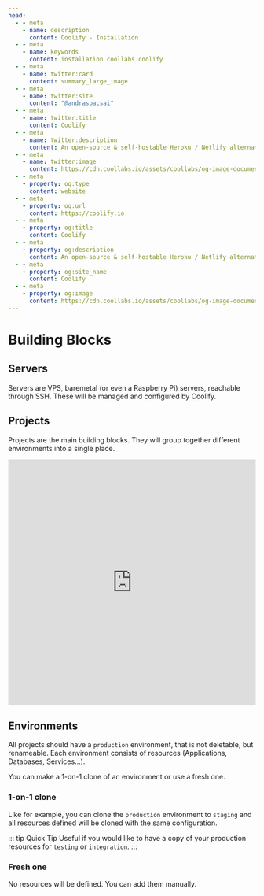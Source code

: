 ```yaml
---
head:
  - - meta
    - name: description
      content: Coolify - Installation
  - - meta
    - name: keywords
      content: installation coollabs coolify
  - - meta
    - name: twitter:card
      content: summary_large_image
  - - meta
    - name: twitter:site
      content: "@andrasbacsai"
  - - meta
    - name: twitter:title
      content: Coolify
  - - meta
    - name: twitter:description
      content: An open-source & self-hostable Heroku / Netlify alternative.
  - - meta
    - name: twitter:image
      content: https://cdn.coollabs.io/assets/coollabs/og-image-documentation.png
  - - meta
    - property: og:type
      content: website
  - - meta
    - property: og:url
      content: https://coolify.io
  - - meta
    - property: og:title
      content: Coolify
  - - meta
    - property: og:description
      content: An open-source & self-hostable Heroku / Netlify alternative.
  - - meta
    - property: og:site_name
      content: Coolify
  - - meta
    - property: og:image
      content: https://cdn.coollabs.io/assets/coollabs/og-image-documentation.png
---
```


# Building Blocks

## Servers
Servers are VPS, baremetal (or even a Raspberry Pi) servers, reachable through SSH. These will be managed and configured by Coolify.

## Projects

Projects are the main building blocks. They will group together different environments into a single place.

<iframe src="https://link.excalidraw.com/readonly/SfP5Gy3PXPi8TqiJmwSY?darkMode=true" width="100%" height="500px" style="border: none;"></iframe>

## Environments

All projects should have a `production` environment, that is not deletable, but renameable.
Each environment consists of resources (Applications, Databases, Services...). 

You can make a 1-on-1 clone of an environment or use a fresh one.

### 1-on-1 clone
Like for example, you can clone the `production` environment to `staging` and all resources defined will be cloned with the same configuration. 

::: tip Quick Tip
Useful if you would like to have a copy of your production resources for `testing` or `integration`.
:::

### Fresh one
No resources will be defined. You can add them manually.
